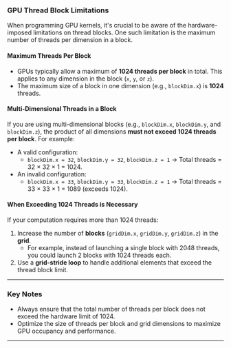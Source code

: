 ### **GPU Thread Block Limitations**

When programming GPU kernels, it's crucial to be aware of the hardware-imposed limitations on thread blocks. One such limitation is the maximum number of threads per dimension in a block.

#### **Maximum Threads Per Block**
- GPUs typically allow a maximum of **1024 threads per block** in total. This applies to any dimension in the block (`x`, `y`, or `z`).
- The maximum size of a block in one dimension (e.g., `blockDim.x`) is **1024** threads.

#### **Multi-Dimensional Threads in a Block**
If you are using multi-dimensional blocks (e.g., `blockDim.x`, `blockDim.y`, and `blockDim.z`), the product of all dimensions **must not exceed 1024 threads per block**. For example:
- A valid configuration:
  - `blockDim.x = 32`, `blockDim.y = 32`, `blockDim.z = 1` → Total threads = 32 × 32 × 1 = 1024.
- An invalid configuration:
  - `blockDim.x = 33`, `blockDim.y = 33`, `blockDim.z = 1` → Total threads = 33 × 33 × 1 = 1089 (exceeds 1024).

#### **When Exceeding 1024 Threads is Necessary**
If your computation requires more than 1024 threads:
1. Increase the number of **blocks** (`gridDim.x`, `gridDim.y`, `gridDim.z`) in the **grid**. 
   - For example, instead of launching a single block with 2048 threads, you could launch 2 blocks with 1024 threads each.
2. Use a **grid-stride loop** to handle additional elements that exceed the thread block limit.

---

### **Key Notes**
- Always ensure that the total number of threads per block does not exceed the hardware limit of 1024.
- Optimize the size of threads per block and grid dimensions to maximize GPU occupancy and performance.
--- 
